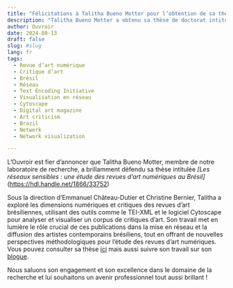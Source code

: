 ```yaml
---
title: "Félicitations à Talitha Bueno Motter pour l’obtention de sa thèse en Histoire de l’art!"
description: "Talitha Bueno Motter a obtenu sa thèse de doctorat intitulée _Les réseaux sensibles : une étude des revues d’art numériques au Brésil_"
author: Ouvroir
date: 2024-08-13
draft: false
slug: #slug
lang: fr
tags: 
  - Revue d’art numérique
  - Critique d’art
  - Brésil
  - Réseau
  - Text Encoding Initiative
  - Visualisation en réseau
  - Cytoscape
  - Digital art magazine
  - Art criticism
  - Brazil
  - Network
  - Network visualization

---
```


L’Ouvroir est fier d’annoncer que Talitha Bueno Motter, membre de notre laboratoire de recherche, a brillamment défendu sa thèse intitulée _[Les réseaux sensibles : une étude des revues d’art numériques au Brésil]_(https://hdl.handle.net/1866/33752)

Sous la direction d’Emmanuel Château-Dutier et Christine Bernier, Talitha a exploré les dimensions numériques et critiques des revues d’art brésiliennes, utilisant des outils comme le TEI-XML et le logiciel Cytoscape pour analyser et visualiser un corpus de critiques d’art. Son travail met en lumière le rôle crucial de ces publications dans la mise en réseau et la diffusion des artistes contemporains brésiliens, tout en offrant de nouvelles perspectives méthodologiques pour l’étude des revues d’art numériques. Vous pouvez consulter sa thèse [ici](https://papyrus.bib.umontreal.ca/xmlui/bitstream/handle/1866/33752/Bueno_Motter_Talitha_2024_these.pdf?sequence=2&isAllowed=y) mais aussi suivre son travail sur son [blogue](https://resensibles.hypotheses.org/).

Nous saluons son engagement et son excellence dans le domaine de la recherche et lui souhaitons un avenir professionnel tout aussi brillant !
